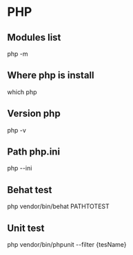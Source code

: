 # PHP
## Modules list
php -m
## Where php is install
which php
## Version php
php -v
## Path php.ini
php --ini
## Behat test
php vendor/bin/behat  PATHTOTEST
## Unit test 
php vendor/bin/phpunit --filter {tesName}
